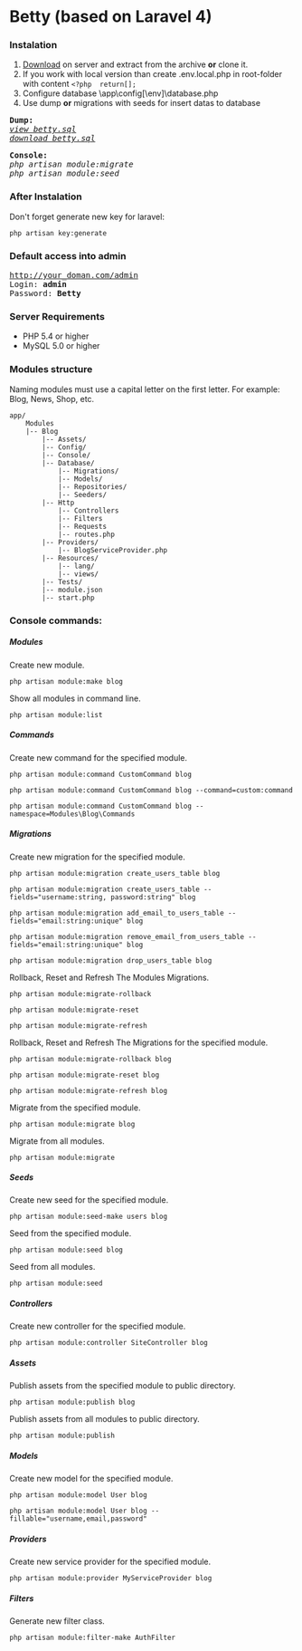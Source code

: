 Betty (based on Laravel 4)
==========================

### Instalation
1. [Download](https://github.com/chronokz/Betty/archive/master.zip) on server and extract from the archive **or** clone it.
2. If you work with local version than create .env.local.php in root-folder with content `<?php  return[];`
3. Configure database \app\config\[\env]\database.php
4. Use dump **or** migrations with seeds for insert datas to database
<pre>
<b>Dump:</b>
<i><a target="_blank" href="https://github.com/chronokz/Betty/blob/master/betty.sql">view betty.sql</a></i>
<i><a target="_blank" href="https://raw.githubusercontent.com/chronokz/Betty/master/betty.sql">download betty.sql</a></i>
</pre>
<pre>
<b>Console:</b>
<i>php artisan module:migrate</i>
<i>php artisan module:seed</i>
</pre>

### After Instalation
Don't forget generate new key for laravel:

`php artisan key:generate`

### Default access into admin
<pre>
<a href="http://betty/admin">http://your_doman.com/admin</a>
Login: <b>admin</b>
Password: <b>Betty</b>
</pre>


### Server Requirements

- PHP 5.4 or higher
- MySQL 5.0 or higher


### Modules structure
  
Naming modules must use a capital letter on the first letter. For example: Blog, News, Shop, etc.

  ```
  app/
      Modules
      |-- Blog
          |-- Assets/
          |-- Config/
          |-- Console/
          |-- Database/
              |-- Migrations/
              |-- Models/
              |-- Repositories/
              |-- Seeders/
          |-- Http
              |-- Controllers
              |-- Filters
              |-- Requests
              |-- routes.php
          |-- Providers/
              |-- BlogServiceProvider.php
          |-- Resources/
              |-- lang/
              |-- views/
          |-- Tests/
          |-- module.json
          |-- start.php
  ```

### Console commands:

##### Modules

Create new module.

`php artisan module:make blog`

Show all modules in command line.

`php artisan module:list`

##### Commands
  
Create new command for the specified module.
  
`php artisan module:command CustomCommand blog`

`php artisan module:command CustomCommand blog --command=custom:command`

`php artisan module:command CustomCommand blog --namespace=Modules\Blog\Commands`

##### Migrations
  
Create new migration for the specified module.

`php artisan module:migration create_users_table blog`

`php artisan module:migration create_users_table --fields="username:string, password:string" blog`

`php artisan module:migration add_email_to_users_table --fields="email:string:unique" blog`

`php artisan module:migration remove_email_from_users_table --fields="email:string:unique" blog`

`php artisan module:migration drop_users_table blog`

Rollback, Reset and Refresh The Modules Migrations.

`php artisan module:migrate-rollback`

`php artisan module:migrate-reset`

`php artisan module:migrate-refresh`

Rollback, Reset and Refresh The Migrations for the specified module.

`php artisan module:migrate-rollback blog`

`php artisan module:migrate-reset blog`

`php artisan module:migrate-refresh blog`

Migrate from the specified module.

`php artisan module:migrate blog`
  
Migrate from all modules.

`php artisan module:migrate`

##### Seeds
  
Create new seed for the specified module.

`php artisan module:seed-make users blog`
  
Seed from the specified module.

`php artisan module:seed blog`
  
Seed from all modules.
 
`php artisan module:seed`

##### Controllers

Create new controller for the specified module.

`php artisan module:controller SiteController blog`

##### Assets

Publish assets from the specified module to public directory.

`php artisan module:publish blog`

Publish assets from all modules to public directory.

`php artisan module:publish`

##### Models

Create new model for the specified module.

`php artisan module:model User blog`

`php artisan module:model User blog --fillable="username,email,password"`

##### Providers

Create new service provider for the specified module.

`php artisan module:provider MyServiceProvider blog`

##### Filters

Generate new filter class.

`php artisan module:filter-make AuthFilter`

